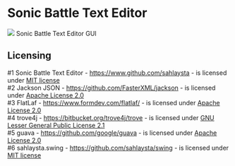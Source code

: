 # Sonic Battle Text Editor

<img src="https://i.imgur.com/OXKAAmD.png"/>
Sonic Battle Text Editor GUI

## Licensing

\#1 Sonic Battle Text Editor - https://www.github.com/sahlaysta - is licensed under [MIT license](https://github.com/sahlaysta/SonicBattleTextEditor/blob/master/LICENSE.txt)  
\#2 Jackson JSON - https://github.com/FasterXML/jackson - is licensed under [Apache License 2.0](https://github.com/FasterXML/jackson-core/blob/2.16/LICENSE)  
\#3 FlatLaf - https://www.formdev.com/flatlaf/ - is licensed under [Apache License 2.0](https://github.com/JFormDesigner/FlatLaf/blob/main/LICENSE)  
\#4 trove4j - https://bitbucket.org/trove4j/trove - is licensed under [GNU Lesser General Public License 2.1](https://bitbucket.org/trove4j/trove/src/master/LICENSE.txt)  
\#5 guava - https://github.com/google/guava - is licensed under [Apache License 2.0](https://github.com/google/guava/blob/master/LICENSE)  
\#6 sahlaysta.swing - https://github.com/sahlaysta/swing - is licensed under [MIT license](https://github.com/sahlaysta/swing/blob/main/LICENSE)
